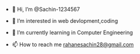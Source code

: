 - 👋 Hi, I’m @Sachin-1234567
- 👀 I’m interested in  web devlopment,coding
- 🌱 I’m currently learning  in Computer Engineering

- 📫 How to reach me  rahanesachin28@gmail.com

<!---
Sachin-1234567/Sachin-1234567 is a ✨ special ✨ repository because its `README.md` (this file) appears on your GitHub profile.
You can click the Preview link to take a look at your changes.
--->
